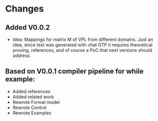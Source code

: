 # Changes

## Added V0.0.2

- Idea: Mappings for matrix M of VPL from different domains. Just an idea, since text was generated with chat GTP it requires theoretical proving, references, and of course a PoC that next versions should address.
  

## Based on V0.0.1 compiler pipeline for while example:

- Added references
- Added related work
- Rewrote Formal model
- Rewrote Control
- Rewrote Examples
  
